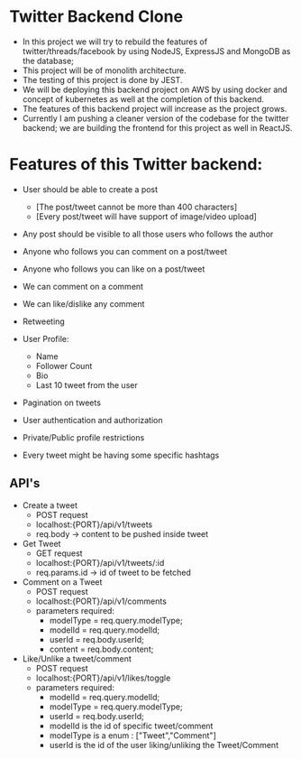 # Twitter Backend Clone

- In this project we will try to rebuild the features of twitter/threads/facebook by using NodeJS, ExpressJS and MongoDB as the database;
- This project will be of monolith architecture.
- The testing of this project is done by JEST.
- We will be deploying this backend project on AWS by using docker and concept of kubernetes as well at the completion of this backend.
- The features of this backend project will increase as the project grows.
- Currently I am pushing a cleaner version of the codebase for the twitter backend; we are building the frontend for this project as well in ReactJS.

# Features of this Twitter backend:

- User should be able to create a post
  - [The post/tweet cannot be more than 400 characters]
  - [Every post/tweet will have support of image/video upload]
- Any post should be visible to all those users who follows the author
- Anyone who follows you can comment on a post/tweet
- Anyone who follows you can like on a post/tweet
- We can comment on a comment
- We can like/dislike any comment
- Retweeting

- User Profile:

  - Name
  - Follower Count
  - Bio
  - Last 10 tweet from the user

- Pagination on tweets
- User authentication and authorization
- Private/Public profile restrictions
- Every tweet might be having some specific hashtags


## API's
  - Create a tweet
    - POST request
    - localhost:{PORT}/api/v1/tweets
    - req.body -> content to be pushed inside tweet
  - Get Tweet
    - GET request
    - localhost:{PORT}/api/v1/tweets/:id
    - req.params.id -> id of tweet to be fetched
  - Comment on a Tweet
    - POST request
    - localhost:{PORT}/api/v1/comments
    - parameters required:
      - modelType = req.query.modelType;
      - modelId = req.query.modelId;
      - userId = req.body.userId;
      - content = req.body.content;
  - Like/Unlike a tweet/comment
    - POST request
    - localhost:{PORT}/api/v1/likes/toggle
    - parameters required:
      - modelId = req.query.modelId;
      - modelType = req.query.modelType;
      - userId = req.body.userId;
      - modelId is the id of specific tweet/comment
      - modelType is a enum : ["Tweet","Comment"]
      - userId is the id of the user liking/unliking the Tweet/Comment